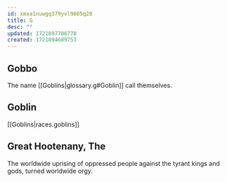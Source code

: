 ```yaml
---
id: xmxa1nuwgq379yvl9805q20
title: G
desc: ""
updated: 1721897706778
created: 1721894689753
---
```


## Gobbo

The name [[Goblins|glossary.g#Goblin]] call themselves.

## Goblin

[[Goblins|races.goblins]]

## Great Hootenany, The

The worldwide uprising of oppressed people against the tyrant kings and gods, turned worldwide orgy.
